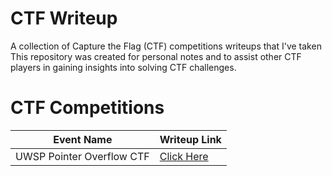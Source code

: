 # CTF Writeup
A collection of Capture the Flag (CTF) competitions writeups that I've taken
This repository was created for personal notes and to assist other CTF players in gaining insights into solving CTF challenges.

# CTF Competitions
| Event Name | Writeup Link |
| --- | --- |
| UWSP Pointer Overflow CTF | <a href="UWSP Pointer Overflow CTF">Click Here</a> |
